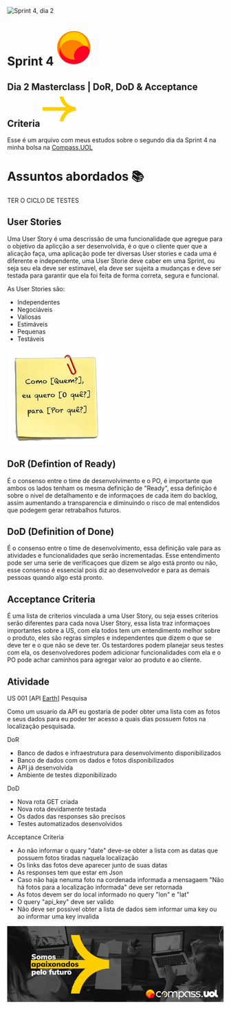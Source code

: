 ![Sprint 4, dia 2](img/readMeImg/S4d2Banner.svg)

# Sprint 4 ![Logo](img/readMeImg/smalllogouol.svg)
## Dia 2 Masterclass | DoR, DoD & Acceptance Criteria ![Logo2](img/readMeImg/sd.svg)
Esse é um arquivo com meus estudos sobre o segundo dia da Sprint 4 na minha bolsa na [Compass.UOL](https://compass.uol/en/about-us/)


# Assuntos abordados 📚

TER O CICLO DE TESTES 
## User Stories
Uma User Story é uma descrissão de uma funcionalidade que agregue para o objetivo da aplicção a ser desenvolvida, é o que o cliente quer que a alicação faça, uma aplicação pode ter diversas User stories e cada uma é diferente e independente, uma User Storie deve caber em uma Sprint, ou seja seu ela deve ser estimavel, ela deve ser sujeita a mudanças e deve ser testada para garantir que ela foi feita de forma correta, segura e funcional.

As User Stories são:

- Independentes
- Negociáveis
- Valiosas
- Estimáveis
- Pequenas
- Testáveis

![Como-Eu_Quero-Para](img/comoEuQueroPara.png)

## DoR (Defintion of Ready)
É o consenso entre o time de desenvolvimento e o PO, é importante que ambos os lados tenham os mesma definição de "Ready", essa definição é sobre o nivel de detalhamento e de informaçoes de cada item do backlog, assim aumentando a transparencia e diminuindo o risco de mal entendidos que podegem gerar retrabalhos futuros.

## DoD (Definition of Done)
É o consenso entre o time de desenvolvimento, essa definição vale para as atividades e funcionalidades que serão incrementadas. Esse entendimento pode ser uma serie de verificaçoes que dizem se algo está pronto ou não, esse consenso é essencial pois diz ao desenvolvedor e para as demais pessoas quando algo está pronto.

## Acceptance Criteria
É uma lista de criterios vinculada a uma User Story, ou seja esses criterios serão diferentes para cada nova User Story, essa lista traz informaçoes importantes sobre a US, com ela todos tem um entendimento melhor sobre o produto, eles são regras simples e independentes que dizem o que se deve ter e o que não se deve ter. Os testardores podem planejar seus testes com ela, os desenvolvedores podem adicionar funcionalidades com ela e o PO pode achar caminhos para agregar valor ao produto e ao cliente.

## Atividade

US 001 [API [Earth](https://api.nasa.gov/)] Pesquisa

Como um usuario da API eu gostaria de poder obter uma lista com as fotos e seus dados para eu poder ter acesso a quais dias possuem fotos na localização pesquisada.

DoR
- Banco de dados e infraestrutura para desenvolvimento disponibilizados
- Banco de dados com os dados e fotos disponibilizados
- API já desenvolvida
- Ambiente de testes dizponibilizado

DoD

- Nova rota GET criada
- Nova rota devidamente testada
- Os dados das responses são precisos
- Testes automatizados desenvolvidos

Acceptance Criteria

- Ao não informar o quary "date" deve-se obter a lista com as datas que possuem fotos tiradas naquela localização
- Os links das fotos deve aparecer junto de suas datas
- As responses tem que estar em Json
- Caso não haja nenuma foto na cordenada informada a mensagaem "Não há fotos para a localização informada" deve ser retornada
- As fotos devem ser do local informado no query "lon" e "lat"
- O query "api_key" deve ser valido
- Não deve ser possivel obter a lista de dados sem informar uma key ou ao informar uma key invalida




![Rodapé](img/readMeImg/rodape.png)